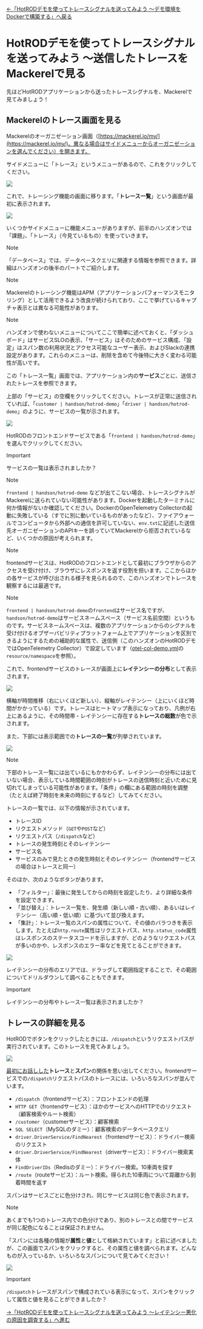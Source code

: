 [←「HotRODデモを使ってトレースシグナルを送ってみよう 〜デモ環境をDockerで構築する」へ戻る](../05-hotrod1/README.md)

# HotRODデモを使ってトレースシグナルを送ってみよう 〜送信したトレースをMackerelで見る

先ほどHotRODアプリケーションから送ったトレースシグナルを、Mackerelで見てみましょう！

## Mackerelのトレース画面を見る

Mackerelのオーガニゼーション画面（[https://mackerel.io/my/](https://mackerel.io/my/)。異なる場合はサイドメニューからオーガニゼーションを選んでください）を開きます。

サイドメニューに「トレース」というメニューがあるので、これをクリックしてください。

![](./tracemenu.png)

これで、トレーシング機能の画面に移ります。「**トレース一覧**」という画面が最初に表示されます。

![](./emptytrace.png)

いくつかサイドメニューに機能メニューがありますが、前半のハンズオンでは「課題」、「トレース」（今見ているもの）を使っていきます。

> [!NOTE]
> 「データベース」では、データベースクエリに関連する情報を参照できます。詳細はハンズオンの後半のパートでご紹介します。

> [!NOTE]
> Mackerelのトレーシング機能はAPM（アプリケーションパフォーマンスモニタリング）として活用できるよう改良が続けられており、ここで挙げているキャプチャ表示とは異なる可能性があります。

> [!NOTE]
> ハンズオンで使わないメニューについてここで簡単に述べておくと、「ダッシュボード」はサービスSLOの表示、「サービス」はそのためのサービス構成、「設定」はスパン数の利用状況とアクセス可能なユーザー表示、およびSlackの連携設定があります。これらのメニューは、削除を含めて今後特に大きく変わる可能性が高いです。

この「トレース一覧」画面では、アプリケーション内の**サービス**ごとに、送信されたトレースを参照できます。

上部の「サービス」の空欄をクリックしてください。トレースが正常に送信されていれば、「`customer | handson/hotrod-demo`」「`driver | handson/hotrod-demo`」のように、サービスの一覧が示されます。

![](servicechoose.png)

HotRODのフロントエンドサービスである「`frontend | handson/hotrod-demo`」を選んでクリックしてください。

> [!IMPORTANT]
> サービスの一覧は表示されましたか？

> [!NOTE]
> `frontend | handson/hotrod-demo` などが出てこない場合、トレースシグナルがMackerelに送られていない可能性があります。Dockerを起動したターミナルに何か情報がないか確認してください。DockerのOpenTelemetry Collectorの起動に失敗している（すでに別に動いているものがあったなど）、ファイアウォールでコンピュータから外部への通信を許可していない、`env.txt`に記述した送信先オーガニゼーションのAPIキーを誤っていてMackerelから拒否されているなど、いくつかの原因が考えられます。

> [!NOTE]
> frontendサービスは、HotRODのフロントエンドとして最初にブラウザからのアクセスを受け付け、ブラウザにレスポンスを返す役割を担います。ここからほかの各サービスが呼び出される様子を見られるので、このハンズオンでトレースを観察するには最適です。

> [!NOTE]
> `frontend | handson/hotrod-demo`の`frontend`はサービス名ですが、`handson/hotrod-demo`はサービスネームスペース（サービス名前空間）というものです。サービスネームスペースは、複数のアプリケーションからのシグナルを受け付けるオブザーバビリティプラットフォーム上でアプリケーションを区別できるようにするための補助的な属性で、送信側（このハンズオンのHotRODデモではOpenTelemetry Collector）で設定しています（[otel-col-demo.yml](../../demo-hotrod/otel-col-demo.yml)の`resource/namespace`を参照）。

これで、frontendサービスのトレースが画面上に**レイテンシーの分布**として表示されます。

![](./traceheatmap.png)

横軸が時間推移（右にいくほど新しい）、縦軸がレイテンシー（上にいくほど時間がかかっている）です。トレースはヒートマップ表示になっており、凡例が右上にあるように、その時間帯・レイテンシーに存在する**トレースの総数**が色で示されます。

また、下部には表示範囲での**トレースの一覧**が列挙されています。

![](./tracelist.png)

> [!NOTE]
>下部のトレース一覧には出ているにもかかわらず、レイテンシーの分布には出ていない場合、表示している時間範囲の時刻がトレースの送信時刻と近いために見切れてしまっている可能性があります。「条件」の欄にある範囲の時刻を調整（たとえば終了時刻を未来の時刻にするなど）してみてください。

トレースの一覧では、以下の情報が示されています。

- トレースID
- リクエストメソッド（`GET`や`POST`など）
- リクエストパス（`/dispatch`など）
- トレースの発生時刻とそのレイテンシー
- サービス名
- サービスのみで見たときの発生時刻とそのレイテンシー（frontendサービスの場合はトレースと同一）

そのほか、次のようなボタンがあります。

- 「フィルター」：最後に発生してからの時刻を設定したり、より詳細な条件を設定できます。
- 「並び替え」：トレース一覧を、発生順（新しい順・古い順）、あるいはレイテンシー（高い順・低い順）に基づいて並び換えます。
- 「集計」：トレース一覧のスパンの属性について、その値のバラつきを表示します。たとえば`http.route`属性はリクエストパス、`http.status_code`属性はレスポンスのステータスコードを示しますが、どのようなリクエストパスが多いのかや、レスポンスのエラー率などを見てとることができます。

![](./aggregate.png)

レイテンシーの分布のエリアでは、ドラッグして範囲指定することで、その範囲についてドリルダウンして調べることもできます。

> [!IMPORTANT]
> レイテンシーの分布やトレース一覧は表示されましたか？

## トレースの詳細を見る

HotRODでボタンをクリックしたときには、`/dispatch`というリクエストパスが実行されています。このトレースを見てみましょう。

![](./dispatch.png)

[最初にお話しした](../03-distributedtracing/README.md)**トレース**と**スパン**の関係を思い出してください。frontendサービスでの`/dispatch`リクエストパスのトレースには、いろいろなスパンが並んでいます。

- `/dispatch`（frontendサービス）：フロントエンドの処理
- `HTTP GET`（frontendサービス）：ほかのサービスへのHTTPでのリクエスト（顧客検索やルート検索）
- `/customer`（customerサービス）：顧客検索
- `SQL SELECT`（MySQLのダミー）：顧客検索のデータベースクエリ
- `driver.DriverService/FindNearest`（frontendサービス）：ドライバー検索のリクエスト
- `driver.DriverService/FindNearest`（driverサービス）：ドライバー検索実体
- `FindDriverIDs`（Redisのダミー）：ドライバー検索。10車両を探す
- `/route`（routeサービス）：ルート検索。得られた10車両について距離から到着時間を返す

スパンはサービスごとに色分けされ、同じサービスは同じ色で表示されます。

> [!NOTE]
> あくまでも1つのトレース内での色分けであり、別のトレースとの間でサービスが同じ配色になることは保証されません。

「スパンには各種の情報が**属性**と**値**として格納されています」と前に述べましたが、この画面でスパンをクリックすると、その属性と値を調べられます。どんなものが入っているか、いろいろなスパンについて見てみてください！

![](./span.png)

> [!IMPORTANT]
> `/dispatch`トレースがスパンで構成されている表示になって、スパンをクリックして属性と値を見ることができましたか？

[→「HotRODデモを使ってトレースシグナルを送ってみよう 〜レイテンシー悪化の原因を調査する」へ進む](../07-hotrod3/README.md)

